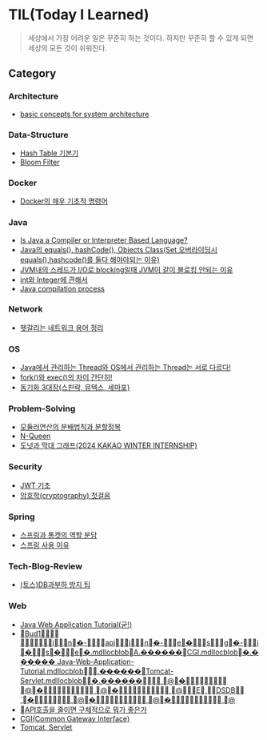 # TIL(Today I Learned)
> 세상에서 가장 어려운 일은 꾸준히 하는 것이다. 하지만 꾸준히 할 수 있게 되면 세상의 모든 것이 쉬워진다.

## Category
### Architecture
- [basic concepts for system architecture](./Architecture/아키텍처설계-기초용어.md)

### Data-Structure
- [Hash Table 기본기](./Data-Structure/hash-table.md)
- [Bloom Filter](./Data-Structure/Bloomfilter.md)

### Docker
- [Docker의 매우 기초적 명령어](./Docker/Docker의-매우-기초적-명령어.md)

### Java
- [Is Java a Compiler or Interpreter Based Language?](./Java/자바-컴파일-인터프리어-언어.md)
- [Java의 equals(), hashCode(), Objects Class(Set 오버라이딩시 equals(),hashcode()를 둘다 해야야되는 이유)](./Java/equals-hashcode.md)
- [JVM내의 스레드가 I/O로 blocking일때 JVM이 같이 블로킹 안되는 이유](./Java/jvm의-스레드가-블로킹상태면-jvm프로세스는-어떻게되지.md)
- [int와 Integer에 관해서](./Java/int와-Integer에-관해서.md)
- [Java compilation process](./Java/Java의-컴파일프로세스.md)

### Network
- [헷갈리는 네트워크 용어 정리](./Network/네트워크-용어정리.md)

### OS
- [Java에서 관리하는 Thread와 OS에서 관리하는 Thread는 서로 다르다!](./OS/Java에서-관리하는-Thread와-OS에서-관리하는-Thread.md)
- [fork()와 exec()의 차이 간단히!](./OS/fork()-exec()-간단설명.md)
- [동기화 3대장(스핀락, 뮤텍스, 세마포)](./OS/동기화-3대장.md)

### Problem-Solving
- [모듈러연산의 분배법칙과 분할정복](./Problem-Solving/모듈러연산-분할정복.md)
- [N-Queen](./Problem-Solving/N-Queen.md)
- [도넛과 막대 그래프(2024 KAKAO WINTER INTERNSHIP)](./Problem-Solving/도넛과-막대-그래프.md)

### Security
- [JWT 기초](./Security/JWT.md)
- [암호학(cryptography) 첫걸음](./Security/암호학-시작.md)

### Spring
- [스프링과 톰캣의 역할 분담](./Spring/스프링과-톰캣의-역할-분담.md)
- [스프링 사용 이유](./Spring/스프링-사용-이유.md)

### Tech-Blog-Review
- [(토스)DB과부하 방지 팁 ](./Tech-Blog-Review/토스-db과부하방지팁.md)

### Web
- [Java Web Application Tutorial(굳!)](./Web/Java-Web-Application-Tutorial.md)
- [   Bud1           	                                                          in� -                                                                                                                                                                                                                                                                                                                                                                                                                                           a p iin� -e�sg� -i�s�e� . m dIlocblob      A   .������      C G I . m dIlocblob      �   .������       J a v a - W e b - A p p l i c a t i o n - T u t o r i a l . m dIlocblob        .������      T o m c a t - S e r v l e t . m dIlocblob     �   .������                                                                                                                                                                                                                                                                                                                                                                                                                                                                                                                                                                                                                                                                                                                                                                                                                                                                                                                                                                                                                                                                                                                                                                                                                                                                                                                                                                                                                                                                                                                                                                                                                                                                                                                                                                                                                                                                                                                                                                                                                                                                                                                                                                                                                                                                                                                                                                                          @      �                                        @      �                                          @      �                                          @                                                                                                                                                                                                                                                                                                                                                                                                                                                                                                                                                                                                                                                                                                                                                                                                                                   E  	                                                                                                                                                                                                                                                                                                                                                                                                                                                                                                                                                                                                                                                                                                                                                                                                                                                                                                                                                                                                                                                       DSDB                                 `          �                                         @      �                                          @      �                                          @                                                                                                                                                                                                                                                                                                                                                                                                                                                                                                                                                                                                                                                                                                                                                                                                              ](./Web/.DS_Store)
- [API호출을 줄이면 구체적으로 뭐가 좋은가](./Web/api호출-적으면-좋은점.md)
- [CGI(Common Gateway Interface)](./Web/CGI.md)
- [Tomcat, Servlet](./Web/Tomcat-Servlet.md)

